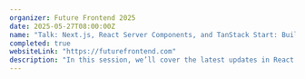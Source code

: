 ```yaml
---
organizer: Future Frontend 2025
date: 2025-05-27T08:00:00Z
name: "Talk: Next.js, React Server Components, and TanStack Start: Building Fast, Modern Web Apps"
completed: true
websiteLink: "https://futurefrontend.com"
description: "In this session, we’ll cover the latest updates in React frameworks to help you build fast, interactive applications. We’ll start with a quick overview of today’s web landscape and how different frameworks handle rendering strategies."
---
```

